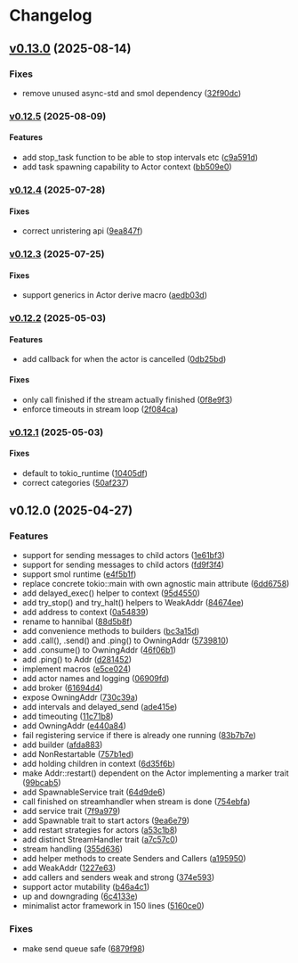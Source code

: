 # Changelog

## [v0.13.0](https://github.com/hoodie/hannibal/compare/v0.12.5...v0.13.0) (2025-08-14)

### Fixes

* remove unused async-std and smol dependency
([32f90dc](https://github.com/hoodie/hannibal/commit/32f90dc75705d37d91c0f44b867a2cdf41c130a8))

### [v0.12.5](https://github.com/hoodie/hannibal/compare/v0.12.4...v0.12.5) (2025-08-09)

#### Features

* add stop_task function to be able to stop intervals etc
([c9a591d](https://github.com/hoodie/hannibal/commit/c9a591d11e4690dfec93dd1a5931ecea4e71044c))
* add task spawning capability to Actor context
([bb509e0](https://github.com/hoodie/hannibal/commit/bb509e0e14b01f3969f42775ea3f036743eb9afd))

### [v0.12.4](https://github.com/hoodie/hannibal/compare/v0.12.3...v0.12.4) (2025-07-28)

#### Fixes

* correct unristering api
([9ea847f](https://github.com/hoodie/hannibal/commit/9ea847fe7cd88ce8857201fc425303a37bac8846))

### [v0.12.3](https://github.com/hoodie/hannibal/compare/v0.12.2...v0.12.3) (2025-07-25)

#### Fixes

* support generics in Actor derive macro
([aedb03d](https://github.com/hoodie/hannibal/commit/aedb03d729898ba523728d6bc3f42e5d9e1b6195))

### [v0.12.2](https://github.com/hoodie/hannibal/compare/v0.12.1...v0.12.2) (2025-05-03)

#### Features

* add callback for when the actor is cancelled
([0db25bd](https://github.com/hoodie/hannibal/commit/0db25bdbda4e5f1f9b81ca95ad2f82443d4127da))

#### Fixes

* only call finished if the stream actually finished
([0f8e9f3](https://github.com/hoodie/hannibal/commit/0f8e9f35f0f89e2d5b4a943483e1e62355c4aa37))
* enforce timeouts in stream loop
([2f084ca](https://github.com/hoodie/hannibal/commit/2f084ca46ada08d448ff1ce82658252df27c57d5))

### [v0.12.1](https://github.com/hoodie/hannibal/compare/v0.12.0...v0.12.1) (2025-05-03)

#### Fixes

* default to tokio_runtime
([10405df](https://github.com/hoodie/hannibal/commit/10405df3bad7b8d1ca12028daa24fa834b7981f9))
* correct categories
([50af237](https://github.com/hoodie/hannibal/commit/50af23737f1b300ceff8ec751c58c39c13b62295))

## v0.12.0 (2025-04-27)

### Features

* support for sending messages to child actors
([1e61bf3](https://github.com/hoodie/hannibal/commit/1e61bf318fecc620759e6d79daa013d66991cdda))
* support for sending messages to child actors
([fd9f3f4](https://github.com/hoodie/hannibal/commit/fd9f3f42f7e01deae3b5b52236f5d66576959e01))
* support smol runtime
([e4f5b1f](https://github.com/hoodie/hannibal/commit/e4f5b1f19fddf4345d6f7de3c50dc45ad02a7718))
* replace concrete tokio::main with own agnostic main attribute
([6dd6758](https://github.com/hoodie/hannibal/commit/6dd67587c3264e217d6eed95ec9bed8ccc766a45))
* add delayed_exec() helper to context
([95d4550](https://github.com/hoodie/hannibal/commit/95d455006f8b11c9d21cfc06dfd575288eeff33d))
* add try_stop() and try_halt() helpers to WeakAddr
([84674ee](https://github.com/hoodie/hannibal/commit/84674eed1421b673b06cc1756213dbb91bd0f7a9))
* add address to context
([0a54839](https://github.com/hoodie/hannibal/commit/0a5483935ce6264412a9b449370d7715df5c3c1f))
* rename to hannibal
([88d5b8f](https://github.com/hoodie/hannibal/commit/88d5b8fb3d60cc034430c07d39ef563f68f3e80c))
* add convenience methods to builders
([bc3a15d](https://github.com/hoodie/hannibal/commit/bc3a15deda0ec864dcad91571e677bf0cb639284))
* add .call(), .send() and .ping() to OwningAddr
([5739810](https://github.com/hoodie/hannibal/commit/5739810c1c32a854f3f569e08649c9ec80290f70))
* add .consume() to OwningAddr
([46f06b1](https://github.com/hoodie/hannibal/commit/46f06b197261edc14701bc74c4f5fc59001d89df))
* add .ping() to Addr
([d281452](https://github.com/hoodie/hannibal/commit/d281452c01e25d4c5afd0b0fa7b718bc329a89ea))
* implement macros
([e5ce024](https://github.com/hoodie/hannibal/commit/e5ce0248828c1d24c352f63b5800831dcdd4639a))
* add actor names and logging
([06909fd](https://github.com/hoodie/hannibal/commit/06909fd5c2ae800dbfb464840738430729821961))
* add broker
([61694d4](https://github.com/hoodie/hannibal/commit/61694d42b113fe81a58338f67d2dbcbe352ebfa6))
* expose OwningAddr
([730c39a](https://github.com/hoodie/hannibal/commit/730c39a6d8a1a3ae1e0d5f1d06df1489a7f4050a))
* add intervals and delayed_send
([ade415e](https://github.com/hoodie/hannibal/commit/ade415e6e81544efe060830d9288b556811e9b2d))
* add timeouting
([11c71b8](https://github.com/hoodie/hannibal/commit/11c71b86b7b1edf3477b9628870bf24963d4eb21))
* add OwningAddr
([e440a84](https://github.com/hoodie/hannibal/commit/e440a84146d09e079277ef9c36e3df1beb76470f))
* fail registering service if there is already one running
([83b7b7e](https://github.com/hoodie/hannibal/commit/83b7b7ea5a29a749c3efe5847c0229d7aa6c7bcb))
* add builder
([afda883](https://github.com/hoodie/hannibal/commit/afda88391c5d399c611c3f967037eb38d0b212af))
* add NonRestartable
([757b1ed](https://github.com/hoodie/hannibal/commit/757b1ed9f76deefcdeb9ccb35e9f95d8b98d96e9))
* add holding children in context
([6d35f6b](https://github.com/hoodie/hannibal/commit/6d35f6b5f73837de7ad82c0ce1823d5d79410d55))
* make Addr::restart() dependent on the Actor implementing a marker trait
([99bcab5](https://github.com/hoodie/hannibal/commit/99bcab503f1e2291345cf5706dd347a2d2cafada))
* add SpawnableService trait
([64d9de6](https://github.com/hoodie/hannibal/commit/64d9de67dee1534f280014918c22d05d61e35deb))
* call finished on streamhandler when stream is done
([754ebfa](https://github.com/hoodie/hannibal/commit/754ebfa4d97312616fa88fb92c727d1807e20f67))
* add service trait
([7f9a979](https://github.com/hoodie/hannibal/commit/7f9a9798426774cc84eb0bf851c3914285eae0fb))
* add Spawnable trait to start actors
([9ea6e79](https://github.com/hoodie/hannibal/commit/9ea6e797e7a36a31302fc3941b06c84fd53e3ff2))
* add restart strategies for actors
([a53c1b8](https://github.com/hoodie/hannibal/commit/a53c1b84a8afa09ca5fe15aec1bd948a1c2c194d))
* add distinct StreamHandler trait
([a7c57c0](https://github.com/hoodie/hannibal/commit/a7c57c0715bd0c9304ee51262951da372acbd2e7))
* stream handling
([355d636](https://github.com/hoodie/hannibal/commit/355d636c8951ed448af627f3029100f875fa6a8d))
* add helper methods to create Senders and Callers
([a195950](https://github.com/hoodie/hannibal/commit/a195950fe5e938af70e662149e0989296f46f7ee))
* add WeakAddr
([1227e63](https://github.com/hoodie/hannibal/commit/1227e63cef8cadde42fc32777d0fe4e022eb5b01))
* add callers and senders weak and strong
([374e593](https://github.com/hoodie/hannibal/commit/374e59374c09590c82bc830d9d3db8b5033b7f52))
* support actor mutability
([b46a4c1](https://github.com/hoodie/hannibal/commit/b46a4c1e74e42b96e4caa029ec5be018e0b60e72))
* up and downgrading
([6c4133e](https://github.com/hoodie/hannibal/commit/6c4133e282a5876ca937788b1edd825718bbeff1))
* minimalist actor framework in 150 lines
([5160ce0](https://github.com/hoodie/hannibal/commit/5160ce02dd8e0599f99d29d3782cd4f95243d0ab))

### Fixes

* make send queue safe
([6879f98](https://github.com/hoodie/hannibal/commit/6879f98de52e889d7db46f9c8e020e26a0191f20))
